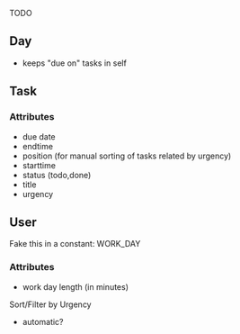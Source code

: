 TODO



## Day
  * keeps "due on" tasks in self


## Task

### Attributes
  * due date 
  * endtime
  * position (for manual sorting of tasks related by urgency)
  * starttime
  * status (todo,done)
  * title
  * urgency




## User
Fake this in a constant: WORK_DAY

### Attributes
  * work day length (in minutes)


Sort/Filter by Urgency
  * automatic?